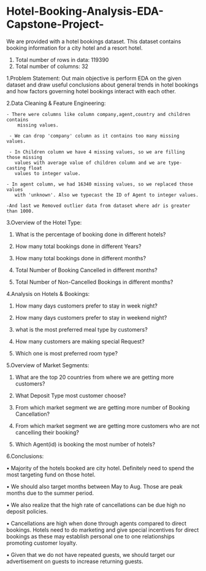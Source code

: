 # Hotel-Booking-Analysis-EDA-Capstone-Project-
We are provided with a hotel bookings dataset. This dataset contains booking information for a city hotel and a resort hotel. 

1.	Total number of rows in data: 119390
2.	Total number of columns: 32

1.Problem Statement:
Out main objective is perform EDA on the given dataset and draw useful conclusions about general trends in hotel bookings and how factors governing hotel bookings interact with each other.

2.Data Cleaning & Feature Engineering:
    
    - There were columns like column company,agent,country and children contains  
        missing values.
      
     - We can drop 'company' column as it contains too many missing values.
        
     - In Children column we have 4 missing values, so we are filling those missing 
       values with average value of children column and we are type-casting float 
       values to integer value.
      
    - In agent column, we had 16340 missing values, so we replaced those values 
       with 'unknown'. Also we typecast the ID of Agent to integer values.
     
    -And last we Removed outlier data from dataset where adr is greater than 1000.

3.Overview of the Hotel Type:

1.	What is the percentage of booking done in different hotels?

2.	How many total bookings done in different Years?

3.	How many total bookings done in different months?

4.	Total Number of Booking Cancelled in different months?

5.	Total Number of Non-Cancelled Bookings in different months?

4.Analysis on Hotels & Bookings: 

1.	How many days customers prefer to stay in week night?

2.	How many days customers prefer to stay in weekend night?

3.	what is the most preferred meal type by customers?

4.	How many customers are making special Request?

5.	Which one is most preferred room type?

5.Overview of Market Segments:

1.	What are the top 20 countries from where we are getting more customers?

2.	What Deposit Type most customer choose?

3.	From which market segment we are getting more number of Booking Cancellation?

4.	From which market segment we are getting more customers who are not cancelling their booking?

5.	Which Agent(id) is booking the most number of hotels?

6.Conclusions:

•	Majority of the hotels booked are city hotel. Definitely need to spend the most targeting fund on those hotel.

•	We should also target months between May to Aug. Those are peak months due to the summer period.

•	We also realize that the high rate of cancellations can be due high no deposit policies.

•	 Cancellations are high when done through agents compared to direct bookings. Hotels need to do marketing and give special incentives for direct bookings as these  may establish personal one to one relationships promoting customer loyalty.

•	Given that we do not have repeated guests, we should target our advertisement on guests to increase returning guests.


